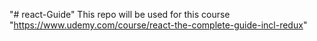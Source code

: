 "# react-Guide"
This repo will be used for this course "https://www.udemy.com/course/react-the-complete-guide-incl-redux"
